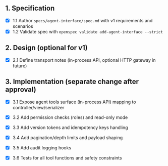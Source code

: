 ## 1. Specification
- [x] 1.1 Author `specs/agent-interface/spec.md` with v1 requirements and scenarios
- [x] 1.2 Validate spec with `openspec validate add-agent-interface --strict`

## 2. Design (optional for v1)
- [x] 2.1 Define transport notes (in-process API, optional HTTP gateway in future)

## 3. Implementation (separate change after approval)
- [x] 3.1 Expose agent tools surface (in-process API) mapping to controller/view/serializer
- [x] 3.2 Add permission checks (roles) and read-only mode
- [x] 3.3 Add version tokens and idempotency keys handling
- [x] 3.4 Add pagination/depth limits and payload shaping
- [x] 3.5 Add audit logging hooks
- [x] 3.6 Tests for all tool functions and safety constraints

